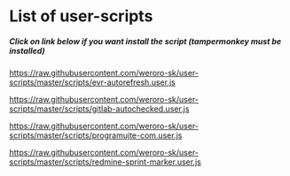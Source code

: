 # List of user-scripts
##### Click on link below if you want install the script (tampermonkey must be installed)

https://raw.githubusercontent.com/weroro-sk/user-scripts/master/scripts/evr-autorefresh.user.js

https://raw.githubusercontent.com/weroro-sk/user-scripts/master/scripts/gitlab-autochecked.user.js

https://raw.githubusercontent.com/weroro-sk/user-scripts/master/scripts/programujte-com.user.js

https://raw.githubusercontent.com/weroro-sk/user-scripts/master/scripts/redmine-sprint-marker.user.js
